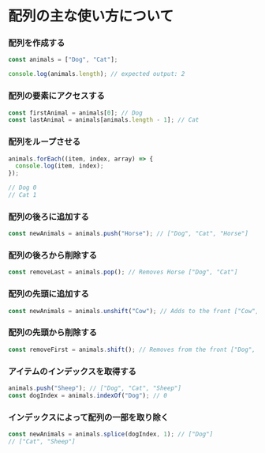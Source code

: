 # **配列の主な使い方について**

### **配列を作成する**

```js
const animals = ["Dog", "Cat"];

console.log(animals.length); // expected output: 2
```

### **配列の要素にアクセスする**

```js
const firstAnimal = animals[0]; // Dog
const lastAnimal = animals[animals.length - 1]; // Cat
```

### **配列をループさせる**

```js
animals.forEach((item, index, array) => {
  console.log(item, index);
});

// Dog 0
// Cat 1
```

### **配列の後ろに追加する**

```js
const newAnimals = animals.push("Horse"); // ["Dog", "Cat", "Horse"]
```

### **配列の後ろから削除する**

```js
const removeLast = animals.pop(); // Removes Horse ["Dog", "Cat"]
```

### **配列の先頭に追加する**

```js
const newAnimals = animals.unshift("Cow"); // Adds to the front ["Cow", "Dog", "Cat"]
```

### **配列の先頭から削除する**

```js
const removeFirst = animals.shift(); // Removes from the front ["Dog", "Cat"]
```

### **アイテムのインデックスを取得する**

```js
animals.push("Sheep"); // ["Dog", "Cat", "Sheep"]
const dogIndex = animals.indexOf("Dog"); // 0
```

### **インデックスによって配列の一部を取り除く**

```js
const newAnimals = animals.splice(dogIndex, 1); // ["Dog"]
// ["Cat", "Sheep"]
```
